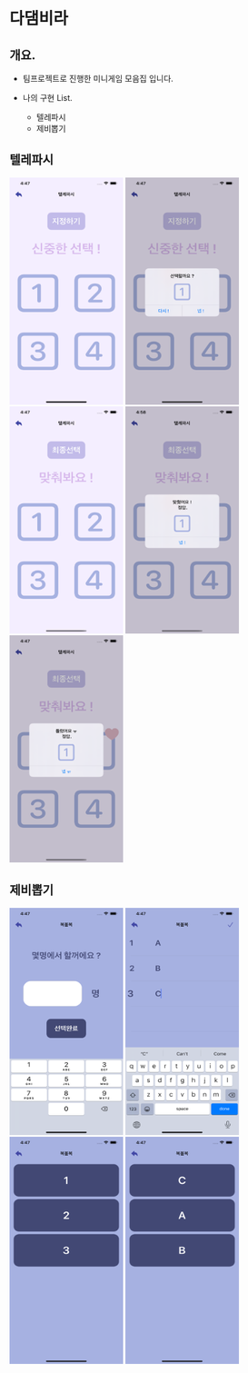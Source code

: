 # 다댐비라

## 개요.
- 팀프로젝트로 진행한 미니게임 모음집 입니다.

- 나의 구현 List.
    - 텔레파시
    - 제비뽑기

## 텔레파시

<img src = "https://github.com/jwlee07/Dadambira/blob/develop/Images/%ED%85%94%EB%A0%88%ED%8C%8C%EC%8B%9C_1.png" width = "200" height = "400" />    <img src = "https://github.com/jwlee07/Dadambira/blob/develop/Images/%ED%85%94%EB%A0%88%ED%8C%8C%EC%8B%9C_2.png" width = "200" height = "400" />    <img src = "https://github.com/jwlee07/Dadambira/blob/develop/Images/%ED%85%94%EB%A0%88%ED%8C%8C%EC%8B%9C_3.png" width = "200" height = "400" />    <img src = "https://github.com/jwlee07/Dadambira/blob/develop/Images/%ED%85%94%EB%A0%88%ED%8C%8C%EC%8B%9C_5.png" width = "200" height = "400" />    <img src = "https://github.com/jwlee07/Dadambira/blob/develop/Images/%ED%85%94%EB%A0%88%ED%8C%8C%EC%8B%9C_4.png" width = "200" height = "400" />



## 제비뽑기

<img src = "https://github.com/jwlee07/Dadambira/blob/develop/Images/%EC%A0%9C%EB%B9%84%EB%BD%91%EA%B8%B0_1.png" width = "200" height = "400" />    <img src = "https://github.com/jwlee07/Dadambira/blob/develop/Images/%EC%A0%9C%EB%B9%84%EB%BD%91%EA%B8%B0_2.png" width = "200" height = "400" />    <img src = "https://github.com/jwlee07/Dadambira/blob/develop/Images/%EC%A0%9C%EB%B9%84%EB%BD%91%EA%B8%B0_3.png" width = "200" height = "400" />    <img src = "https://github.com/jwlee07/Dadambira/blob/develop/Images/%EC%A0%9C%EB%B9%84%EB%BD%91%EA%B8%B0_4.png" width = "200" height = "400" />


